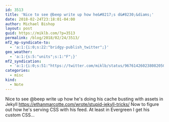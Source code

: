 ```yaml
---
id: 3513
title: 'Nice to see @beep write up how he&#8217;s d&#8230;&diams;'
date: 2018-02-24T23:18:01-04:00
author: Michael Bishop
layout: post
guid: https://miklb.com/?p=3513
permalink: /blog/2018/02/24/3513/
mf2_mp-syndicate-to:
  - 'a:1:{i:0;s:22:"bridgy-publish_twitter";}'
geo_weather:
  - 'a:1:{s:5:"units";s:1:"F";}'
mf2_syndication:
  - 'a:1:{i:0;s:51:"https://twitter.com/miklb/status/967614260238082050";}'
categories:
  - misc
kind:
  - Note
---
```

Nice to see @beep write up how he's doing his cache busting with assets in Jekyll  <https://ethanmarcotte.com/wrote/stupid-jekyll-tricks/> Now to figure out how he's serving CSS with his feed. At least in Evergreen I get his custom CSS…
